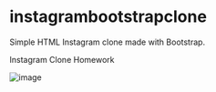 # instagrambootstrapclone
Simple HTML Instagram clone made with Bootstrap.

Instagram Clone Homework

![image](https://github.com/elseifelif/FrontEndCourse/assets/141683694/43c42272-8bd5-43e1-b956-073c05028dab)
